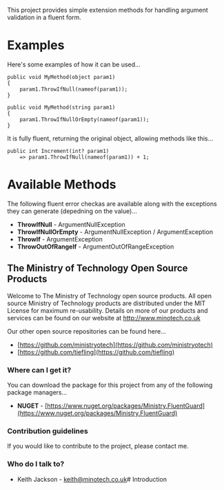This project provides simple extension methods for handling argument validation in a fluent form.

# Examples
Here's some examples of how it can be used...

    public void MyMethod(object param1)
    {
        param1.ThrowIfNull(nameof(param1));     
    }

    public void MyMethod(string param1)
    {
        param1.ThrowIfNullOrEmpty(nameof(param1));    
    }

It is fully fluent, returning the original object, allowing methods like this...

    public int Increment(int? param1)
        => param1.ThrowIfNull(nameof(param1)) + 1;
        
# Available Methods
The following fluent error checkas are available along with the exceptions they can generate (depedning on the value)...
- **ThrowIfNull** - ArgumentNullException
- **ThrowIfNullOrEmpty** - ArgumentNullException / ArgumentException
- **ThrowIf** - ArgumentException
- **ThrowOutOfRangeIf** - ArgumentOutOfRangeException

## The Ministry of Technology Open Source Products
Welcome to The Ministry of Technology open source products. All open source Ministry of Technology products are distributed under the MIT License for maximum re-usability. Details on more of our products and services can be found on our website at http://www.minotech.co.uk

Our other open source repositories can be found here...

* [https://github.com/ministryotech](https://github.com/ministryotech)
* [https://github.com/tiefling](https://github.com/tiefling)

### Where can I get it?
You can download the package for this project from any of the following package managers...

- **NUGET** - [https://www.nuget.org/packages/Ministry.FluentGuard](https://www.nuget.org/packages/Ministry.FluentGuard)

### Contribution guidelines
If you would like to contribute to the project, please contact me.

### Who do I talk to?
* Keith Jackson - keith@minotech.co.uk# Introduction

